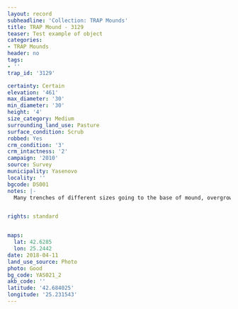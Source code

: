```yaml
---
layout: record
subheadline: 'Collection: TRAP Mounds'
title: TRAP Mound - 3129
teaser: Test example of object
categories:
- TRAP Mounds
header: no
tags:
- ''
trap_id: '3129'

certainty: Certain
elevation: '461'
max_diameter: '30'
min_diameter: '30'
height: '4'
size_category: Medium
surrounding_land_use: Pasture
surface_condition: Scrub
robbed: Yes
crm_condition: '3'
crm_intactness: '2'
campaign: '2010'
source: Survey
municipality: Yasenovo
locality: ''
bgcode: DS001
notes: |-
  Many trenches of different sizes going to the base of mound, overgrown with trees and bushes, clusters of big stones.


rights: standard


maps:
  lat: 42.6285
  lon: 25.2442
date: 2018-04-11
land_use_source: Photo
photo: Good
bg_code: YAS021_2
akb_code: ''
latitude: '42.684025'
longitude: '25.231543'
---
```

